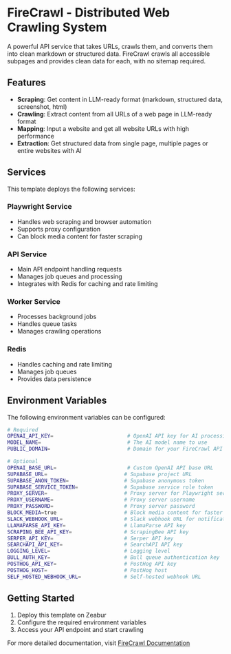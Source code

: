 # FireCrawl - Distributed Web Crawling System

A powerful API service that takes URLs, crawls them, and converts them into clean markdown or structured data. FireCrawl crawls all accessible subpages and provides clean data for each, with no sitemap required.

## Features

- **Scraping**: Get content in LLM-ready format (markdown, structured data, screenshot, html)
- **Crawling**: Extract content from all URLs of a web page in LLM-ready format
- **Mapping**: Input a website and get all website URLs with high performance
- **Extraction**: Get structured data from single page, multiple pages or entire websites with AI

## Services

This template deploys the following services:

### Playwright Service

- Handles web scraping and browser automation
- Supports proxy configuration
- Can block media content for faster scraping

### API Service

- Main API endpoint handling requests
- Manages job queues and processing
- Integrates with Redis for caching and rate limiting

### Worker Service

- Processes background jobs
- Handles queue tasks
- Manages crawling operations

### Redis

- Handles caching and rate limiting
- Manages job queues
- Provides data persistence

## Environment Variables

The following environment variables can be configured:

```bash
# Required
OPENAI_API_KEY=                        # OpenAI API key for AI processing
MODEL_NAME=                            # The AI model name to use
PUBLIC_DOMAIN=                         # Domain for your FireCrawl API

# Optional
OPENAI_BASE_URL=                       # Custom OpenAI API base URL
SUPABASE_URL=                         # Supabase project URL
SUPABASE_ANON_TOKEN=                  # Supabase anonymous token
SUPABASE_SERVICE_TOKEN=               # Supabase service role token
PROXY_SERVER=                         # Proxy server for Playwright service
PROXY_USERNAME=                       # Proxy server username
PROXY_PASSWORD=                       # Proxy server password
BLOCK_MEDIA=true                      # Block media content for faster scraping
SLACK_WEBHOOK_URL=                    # Slack webhook URL for notifications
LLAMAPARSE_API_KEY=                   # LlamaParse API key
SCRAPING_BEE_API_KEY=                 # ScrapingBee API key
SERPER_API_KEY=                       # Serper API key
SEARCHAPI_API_KEY=                    # SearchAPI API key
LOGGING_LEVEL=                        # Logging level
BULL_AUTH_KEY=                        # Bull queue authentication key
POSTHOG_API_KEY=                      # PostHog API key
POSTHOG_HOST=                         # PostHog host
SELF_HOSTED_WEBHOOK_URL=              # Self-hosted webhook URL
```

## Getting Started

1. Deploy this template on Zeabur
2. Configure the required environment variables
3. Access your API endpoint and start crawling

For more detailed documentation, visit [FireCrawl Documentation](https://docs.firecrawl.dev)

